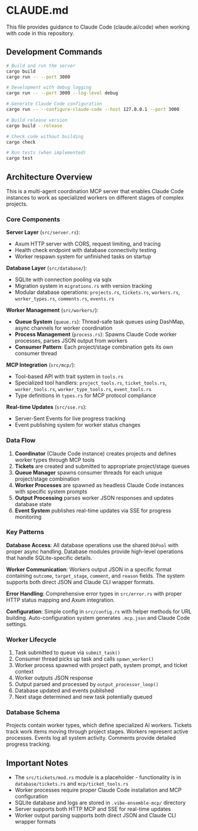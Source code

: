 # CLAUDE.md

This file provides guidance to Claude Code (claude.ai/code) when working with code in this repository.

## Development Commands

```bash
# Build and run the server
cargo build
cargo run -- --port 3000

# Development with debug logging
cargo run -- --port 3000 --log-level debug

# Generate Claude Code configuration
cargo run -- --configure-claude-code --host 127.0.0.1 --port 3000

# Build release version
cargo build --release

# Check code without building
cargo check

# Run tests (when implemented)
cargo test
```

## Architecture Overview

This is a multi-agent coordination MCP server that enables Claude Code instances to work as specialized workers on different stages of complex projects.

### Core Components

**Server Layer** (`src/server.rs`):
- Axum HTTP server with CORS, request limiting, and tracing
- Health check endpoint with database connectivity testing
- Worker respawn system for unfinished tasks on startup

**Database Layer** (`src/database/`):
- SQLite with connection pooling via sqlx
- Migration system in `migrations.rs` with version tracking
- Modular database operations: `projects.rs`, `tickets.rs`, `workers.rs`, `worker_types.rs`, `comments.rs`, `events.rs`

**Worker Management** (`src/workers/`):
- **Queue System** (`queue.rs`): Thread-safe task queues using DashMap, async channels for worker coordination
- **Process Management** (`process.rs`): Spawns Claude Code worker processes, parses JSON output from workers
- **Consumer Pattern**: Each project/stage combination gets its own consumer thread

**MCP Integration** (`src/mcp/`):
- Tool-based API with trait system in `tools.rs`
- Specialized tool handlers: `project_tools.rs`, `ticket_tools.rs`, `worker_tools.rs`, `worker_type_tools.rs`, `event_tools.rs`
- Type definitions in `types.rs` for MCP protocol compliance

**Real-time Updates** (`src/sse.rs`):
- Server-Sent Events for live progress tracking
- Event publishing system for worker status changes

### Data Flow

1. **Coordinator** (Claude Code instance) creates projects and defines worker types through MCP tools
2. **Tickets** are created and submitted to appropriate project/stage queues
3. **Queue Manager** spawns consumer threads for each unique project/stage combination
4. **Worker Processes** are spawned as headless Claude Code instances with specific system prompts
5. **Output Processing** parses worker JSON responses and updates database state
6. **Event System** publishes real-time updates via SSE for progress monitoring

### Key Patterns

**Database Access**: All database operations use the shared `DbPool` with proper async handling. Database modules provide high-level operations that handle SQLite-specific details.

**Worker Communication**: Workers output JSON in a specific format containing `outcome`, `target_stage`, `comment`, and `reason` fields. The system supports both direct JSON and Claude CLI wrapper formats.

**Error Handling**: Comprehensive error types in `src/error.rs` with proper HTTP status mapping and Axum integration.

**Configuration**: Simple config in `src/config.rs` with helper methods for URL building. Auto-configuration system generates `.mcp.json` and Claude Code settings.

### Worker Lifecycle

1. Task submitted to queue via `submit_task()`
2. Consumer thread picks up task and calls `spawn_worker()`
3. Worker process spawned with project path, system prompt, and ticket context
4. Worker outputs JSON response
5. Output parsed and processed by `output_processor_loop()`
6. Database updated and events published
7. Next stage determined and new task potentially queued

### Database Schema

Projects contain worker types, which define specialized AI workers. Tickets track work items moving through project stages. Workers represent active processes. Events log all system activity. Comments provide detailed progress tracking.

## Important Notes

- The `src/tickets/mod.rs` module is a placeholder - functionality is in `database/tickets.rs` and `mcp/ticket_tools.rs`
- Worker processes require proper Claude Code installation and MCP configuration
- SQLite database and logs are stored in `.vibe-ensemble-mcp/` directory
- Server supports both HTTP MCP and SSE for real-time updates
- Worker output parsing supports both direct JSON and Claude CLI wrapper formats